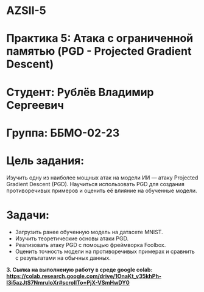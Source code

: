 # AZSII-5
# Практика 5: Атака с ограниченной памятью (PGD - Projected Gradient Descent)

# Студент: Рублёв Владимир Сергеевич

# Группа: ББМО-02-23

# Цель задания: 

Изучить одну из наиболее мощных атак на модели ИИ — атаку Projected Gradient Descent (PGD). Научиться использовать PGD для создания противоречивых примеров и оценить её влияние на обученные модели.

# Задачи:

* Загрузить ранее обученную модель на датасете MNIST.
* Изучить теоретические основы атаки PGD.
* Реализовать атаку PGD с помощью фреймворка Foolbox.
* Оценить точность модели на противоречивых примерах и сравнить с результатами на обычных данных.

**3. Сылка на выполненую работу в среде google colab: https://colab.research.google.com/drive/1OnaKt_v35khPh-l3i5azJtS7NmruloXr#scrollTo=PjX-VSmHwDY0** 
